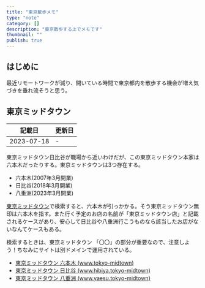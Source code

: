 ```yaml
---
title: "東京散歩メモ"
type: "note"
category: []
description: "東京散歩する上でメモです"
thumbnail: ""
publish: true
---
```



## はじめに

最近リモートワークが減り、開いている時間で東京都内を散歩する機会が増え気づきを垂れ流そうと思う。

## 東京ミッドタウン

|記載日|更新日|
|---|---|
|2023-07-18| - |

東京ミッドタウン日比谷が職場から近いわけだが、この東京ミッドタウン本家は六本木だったりする。東京ミッドタウンは3つ存在する。

* 六本木(2007年3月開業)
* 日比谷(2018年3月開業)
* 八重洲(2023年3月開業)

[東京ミッドタウン](https://www.tokyo-midtown.com/jp/facilities/)で検索すると、六本木が引っかかる。そう東京ミッドタウン無印は六本木を指す。また行く予定のお店の名前が「東京ミッドタウン店」と記載されるケースがあり、安心して日比谷や八重洲行こうものなら該当したお店がないなんてケースもある。

検索するときは、東京ミッドタウン 「〇〇」の部分が重要なので、注意しよう！ちなみにサイトは別ドメインで運用されている。

* [東京ミッドタウン 六本木 (www.tokyo-midtown)](https://www.tokyo-midtown.com/jp/index.html)
* [東京ミッドタウン 日比谷 (www.hibiya.tokyo-midtown)](https://www.hibiya.tokyo-midtown.com/jp/)
* [東京ミッドタウン 八重洲 (www.yaesu.tokyo-midtown)](https://www.yaesu.tokyo-midtown.com/)

